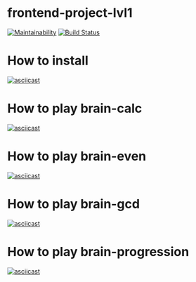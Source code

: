 # frontend-project-lvl1
[![Maintainability](https://api.codeclimate.com/v1/badges/ce99e4793f160670f577/maintainability)](https://codeclimate.com/github/Heizoinside/frontend-project-lvl1/maintainability)
[![Build Status](https://travis-ci.org/Heizoinside/heizo-braingames.svg?branch=master)](https://travis-ci.org/Heizoinside/heizo-braingames)
# How to install
[![asciicast](https://asciinema.org/a/MfqFHQeDHd9ttBphtVW2HMDnL.svg)](https://asciinema.org/a/MfqFHQeDHd9ttBphtVW2HMDnL)
# How to play brain-calc
[![asciicast](https://asciinema.org/a/DYKgg0iPFIrY7SazTzi5sqYzK.svg)](https://asciinema.org/a/DYKgg0iPFIrY7SazTzi5sqYzK)
# How to play brain-even
[![asciicast](https://asciinema.org/a/ribTL9Sr85dOefJmB4oPblbrm.svg)](https://asciinema.org/a/ribTL9Sr85dOefJmB4oPblbrm)
# How to play brain-gcd
[![asciicast](https://asciinema.org/a/5BOS5HwtGsm20RNYvsfVqC234.svg)](https://asciinema.org/a/5BOS5HwtGsm20RNYvsfVqC234)
# How to play brain-progression
[![asciicast](https://asciinema.org/a/za5As8l7ZirDI83Nx7niBTzxy.svg)](https://asciinema.org/a/za5As8l7ZirDI83Nx7niBTzxy)
